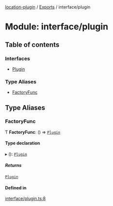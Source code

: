 [location-plugin](../README.md) / [Exports](../modules.md) / interface/plugin

# Module: interface/plugin

## Table of contents

### Interfaces

- [Plugin](../interfaces/interface_plugin.Plugin.md)

### Type Aliases

- [FactoryFunc](interface_plugin.md#factoryfunc)

## Type Aliases

### FactoryFunc

Ƭ **FactoryFunc**: () => [`Plugin`](../interfaces/interface_plugin.Plugin.md)

#### Type declaration

▸ (): [`Plugin`](../interfaces/interface_plugin.Plugin.md)

##### Returns

[`Plugin`](../interfaces/interface_plugin.Plugin.md)

#### Defined in

[interface/plugin.ts:8](https://github.com/hitendrarao/location/blob/d401e71/src/interface/plugin.ts#L8)
